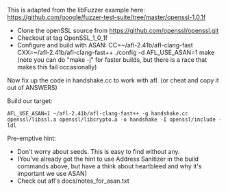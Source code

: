 This is adapted from the libFuzzer example here: https://github.com/google/fuzzer-test-suite/tree/master/openssl-1.0.1f

- Clone the openSSL source from https://github.com/openssl/openssl.git
- Checkout at tag OpenSSL_1_0_1f
- Configure and build with ASAN:
		CC=~/afl-2.41b/afl-clang-fast CXX=~/afl-2.41b/afl-clang-fast++ ./config -d
		AFL_USE_ASAN=1 make
(note you can do "make -j" for faster builds, but there is a race that makes this fail occasionally)

Now fix up the code in handshake.cc to work with afl.  (or cheat and copy it out of ANSWERS)

Build our target:

	AFL_USE_ASAN=1 ~/afl-2.41b/afl-clang-fast++ -g handshake.cc openssl/libssl.a openssl/libcrypto.a -o handshake -I openssl/include -ldl

Pre-emptive hint:
 - Don't worry about seeds. This is easy to find without any.
 - (You've already got the hint to use Address Sanitizer in the build commands above, but have a think about heartbleed and why it's important we use ASAN)
 - Check out afl's docs/notes_for_asan.txt
